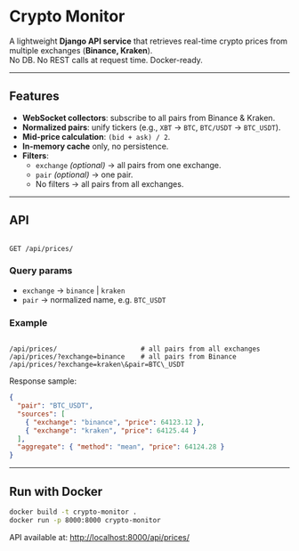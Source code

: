 # Crypto Monitor

A lightweight **Django API service** that retrieves real-time crypto prices from multiple exchanges (**Binance, Kraken**).  
No DB. No REST calls at request time. Docker-ready.

---

## Features
- **WebSocket collectors**: subscribe to all pairs from Binance & Kraken.  
- **Normalized pairs**: unify tickers (e.g., `XBT` → `BTC`, `BTC/USDT` → `BTC_USDT`).  
- **Mid-price calculation**: `(bid + ask) / 2`.  
- **In-memory cache** only, no persistence.  
- **Filters**:
  - `exchange` *(optional)* → all pairs from one exchange.
  - `pair` *(optional)* → one pair.
  - No filters → all pairs from all exchanges.

---

## API
```

GET /api/prices/

```

### Query params
- `exchange` → `binance` | `kraken`  
- `pair` → normalized name, e.g. `BTC_USDT`

### Example
```

/api/prices/                     # all pairs from all exchanges
/api/prices/?exchange=binance    # all pairs from Binance
/api/prices/?exchange=kraken\&pair=BTC\_USDT

````

Response sample:
```json
{
  "pair": "BTC_USDT",
  "sources": [
    { "exchange": "binance", "price": 64123.12 },
    { "exchange": "kraken", "price": 64125.44 }
  ],
  "aggregate": { "method": "mean", "price": 64124.28 }
}
````

---

## Run with Docker

```bash
docker build -t crypto-monitor .
docker run -p 8000:8000 crypto-monitor
```

API available at: [http://localhost:8000/api/prices/](http://localhost:8000/api/prices/)
